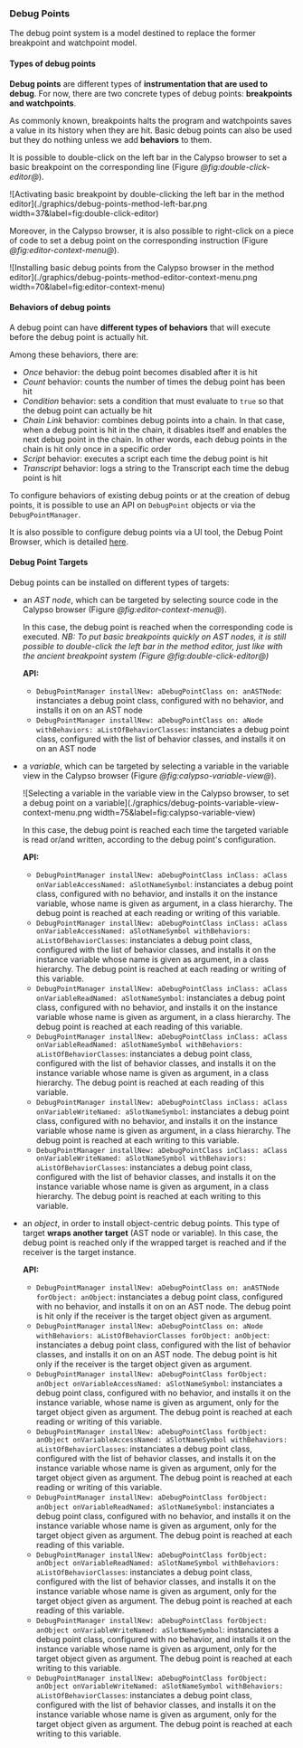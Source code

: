 ### Debug Points

The debug point system is a model destined to replace the former breakpoint and watchpoint model.

#### Types of debug points

**Debug points** are different types of **instrumentation that are used to debug**. 
For now, there are two concrete types of debug points: **breakpoints and watchpoints**.

As commonly known, breakpoints halts the program and watchpoints saves a value in its history when they are hit.
Basic debug points can also be used but they do nothing unless we add **behaviors** to them.

It is possible to double-click on the left bar in the Calypso browser to set a basic breakpoint on the corresponding line (Figure *@fig:double-click-editor@*).

![Activating basic breakpoint by double-clicking the left bar in the method editor](./graphics/debug-points-method-left-bar.png width=37&label=fig:double-click-editor)

Moreover, in the Calypso browser, it is also possible to right-click on a piece of code to set a debug point on the corresponding instruction (Figure *@fig:editor-context-menu@*).

![Installing basic debug points from the Calypso browser in the method editor](./graphics/debug-points-method-editor-context-menu.png width=70&label=fig:editor-context-menu)

#### Behaviors of debug points

A debug point can have **different types of behaviors** that will execute before the debug point is actually hit.

Among these behaviors, there are:

- _Once_ behavior: the debug point becomes disabled after it is hit
- _Count_ behavior: counts the number of times the debug point has been hit
- _Condition_ behavior: sets a condition that must evaluate to `true` so that the debug point can actually be hit
- _Chain Link_ behavior: combines debug points into a chain. In that case, when a debug point is hit in the chain, it disables itself and enables the next debug point in the chain. In other words, each debug points in the chain is hit only once in a specific order
- _Script_ behavior: executes a script each time the debug point is hit
- _Transcript_ behavior: logs a string to the Transcript each time the debug point is hit

To configure behaviors of existing debug points or at the creation of debug points, it is possible to use an API on `DebugPoint` objects or via the `DebugPointManager`.

It is also possible to configure debug points via a UI tool, the Debug Point Browser, which is detailed [here](../advanced/debug-points-browser.md).

#### Debug Point Targets

Debug points can be installed on different types of targets:

- an _AST node_, which can be targeted by selecting source code in the Calypso browser (Figure *@fig:editor-context-menu@*).
  
  In this case, the debug point is reached when the corresponding code is executed. 
  _NB: To put basic breakpoints quickly on AST nodes, it is still possible to double-click the left bar in the method editor, just like with the ancient breakpoint system (Figure *@fig:double-click-editor@*)_
  
  **API:**
  + `DebugPointManager installNew: aDebugPointClass on: anASTNode`: instanciates a debug point class, configured with no behavior, and installs it on on an AST node 
  + `DebugPointManager installNew: aDebugPointClass on: aNode withBehaviors: aListOfBehaviorClasses`: instanciates a debug point class, configured with the list of behavior classes, and installs it on on an AST node 
- a _variable_, which can be targeted by selecting a variable in the variable view in the Calypso browser (Figure *@fig:calypso-variable-view@*).

  ![Selecting a variable in the variable view in the Calypso browser, to set a debug point on a variable](./graphics/debug-points-variable-view-context-menu.png width=75&label=fig:calypso-variable-view)

  In this case, the debug point is reached each time the targeted variable is read or/and written, according to the debug point's configuration.

  **API:**
  + `DebugPointManager installNew: aDebugPointClass inClass: aClass onVariableAccessNamed: aSlotNameSymbol`: instanciates a debug point class, configured with no behavior, and installs it on the instance variable, whose name is given as argument, in a class hierarchy. The debug point is reached at each reading or writing of this variable.
  + `DebugPointManager installNew: aDebugPointClass inClass: aClass onVariableAccessNamed: aSlotNameSymbol withBehaviors: aListOfBehaviorClasses`: instanciates a debug point class, configured with the list of behavior classes, and installs it on the instance variable whose name is given as argument, in a class hierarchy. The debug point is reached at each reading or writing of this variable.
  + `DebugPointManager installNew: aDebugPointClass inClass: aClass onVariableReadNamed: aSlotNameSymbol`: instanciates a debug point class, configured with no behavior, and installs it on the instance variable whose name is given as argument, in a class hierarchy. The debug point is reached at each reading of this variable.
  + `DebugPointManager installNew: aDebugPointClass inClass: aClass onVariableReadNamed: aSlotNameSymbol withBehaviors: aListOfBehaviorClasses`: instanciates a debug point class, configured with the list of behavior classes, and installs it on the instance variable whose name is given as argument, in a class hierarchy. The debug point is reached at each reading of this variable.
  + `DebugPointManager installNew: aDebugPointClass inClass: aClass onVariableWriteNamed: aSlotNameSymbol`: instanciates a debug point class, configured with no behavior, and installs it on the instance variable whose name is given as argument, in a class hierarchy. The debug point is reached at each writing to this variable.
  + `DebugPointManager installNew: aDebugPointClass inClass: aClass onVariableWriteNamed: aSlotNameSymbol withBehaviors: aListOfBehaviorClasses`: instanciates a debug point class, configured with the list of behavior classes, and installs it on the instance variable whose name is given as argument, in a class hierarchy. The debug point is reached at each writing to this variable.
- an _object_, in order to install object-centric debug points. This type of target **wraps another target** (AST node or variable). In this case, the debug point is reached only if the wrapped target is reached and if the receiver is the target instance.

  **API:**
  + `DebugPointManager installNew: aDebugPointClass on: anASTNode forObject: anObject`: instanciates a debug point class, configured with no behavior, and installs it on on an AST node. The debug point is hit only if the receiver is the target object given as argument.
  + `DebugPointManager installNew: aDebugPointClass on: aNode withBehaviors: aListOfBehaviorClasses forObject: anObject`: instanciates a debug point class, configured with the list of behavior classes, and installs it on on an AST node. The debug point is hit only if the receiver is the target object given as argument.
  + `DebugPointManager installNew: aDebugPointClass forObject: anObject onVariableAccessNamed: aSlotNameSymbol`: instanciates a debug point class, configured with no behavior, and installs it on the instance variable, whose name is given as argument, only for the target object given as argument. The debug point is reached at each reading or writing of this variable.
  + `DebugPointManager installNew: aDebugPointClass forObject: anObject onVariableAccessNamed: aSlotNameSymbol withBehaviors: aListOfBehaviorClasses`: instanciates a debug point class, configured with the list of behavior classes, and installs it on the instance variable whose name is given as argument, only for the target object given as argument. The debug point is reached at each reading or writing of this variable.
  + `DebugPointManager installNew: aDebugPointClass forObject: anObject onVariableReadNamed: aSlotNameSymbol`: instanciates a debug point class, configured with no behavior, and installs it on the instance variable whose name is given as argument, only for the target object given as argument. The debug point is reached at each reading of this variable.
  + `DebugPointManager installNew: aDebugPointClass forObject: anObject onVariableReadNamed: aSlotNameSymbol withBehaviors: aListOfBehaviorClasses`: instanciates a debug point class, configured with the list of behavior classes, and installs it on the instance variable whose name is given as argument, only for the target object given as argument. The debug point is reached at each reading of this variable.
  + `DebugPointManager installNew: aDebugPointClass forObject: anObject onVariableWriteNamed: aSlotNameSymbol`: instanciates a debug point class, configured with no behavior, and installs it on the instance variable whose name is given as argument, only for the target object given as argument. The debug point is reached at each writing to this variable.
  + `DebugPointManager installNew: aDebugPointClass forObject: anObject onVariableWriteNamed: aSlotNameSymbol withBehaviors: aListOfBehaviorClasses`: instanciates a debug point class, configured with the list of behavior classes, and installs it on the instance variable whose name is given as argument, only for the target object given as argument. The debug point is reached at each writing to this variable.
